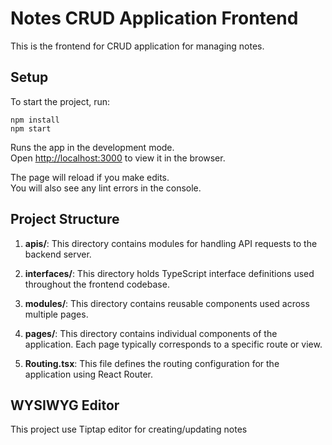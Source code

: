 # Notes CRUD Application Frontend
This is the frontend for CRUD application for managing notes.

## Setup
To start the project, run:

    npm install
    npm start

Runs the app in the development mode.\
Open [http://localhost:3000](http://localhost:3000) to view it in the browser.

The page will reload if you make edits.\
You will also see any lint errors in the console.

## Project Structure

1. **apis/**: This directory contains modules for handling API requests to the backend server.

2. **interfaces/**: This directory holds TypeScript interface definitions used throughout the frontend codebase.

3. **modules/**: This directory contains reusable components used across multiple pages.

4. **pages/**: This directory contains individual components of the application. Each page typically corresponds to a specific route or view.

5. **Routing.tsx**: This file defines the routing configuration for the application using React Router.

## WYSIWYG Editor
This project use Tiptap editor for creating/updating notes